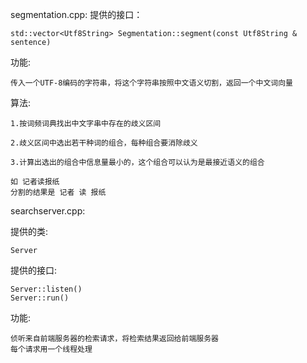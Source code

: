 segmentation.cpp:
提供的接口：

    std::vector<Utf8String> Segmentation::segment(const Utf8String & sentence)
功能:
    
    传入一个UTF-8编码的字符串，将这个字符串按照中文语义切割，返回一个中文词向量
算法:
    
    1.按词频词典找出中文字串中存在的歧义区间
    
    2.歧义区间中选出若干种词的组合，每种组合要消除歧义
    
    3.计算出选出的组合中信息量最小的，这个组合可以认为是最接近语义的组合
    
    如 记者读报纸
    分割的结果是 记者 读 报纸
    
searchserver.cpp:

提供的类: 

    Server 

提供的接口:

    Server::listen()
    Server::run()
功能:

    侦听来自前端服务器的检索请求，将检索结果返回给前端服务器
    每个请求用一个线程处理
